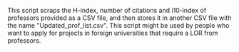 This script scraps the H-index, number of citations and i10-index of professors provided as a CSV file, and then stores it in another CSV file with the name "Updated_prof_list.csv".
This script might be used by people who want to apply for projects in foreign universities that require a LOR from professors.

